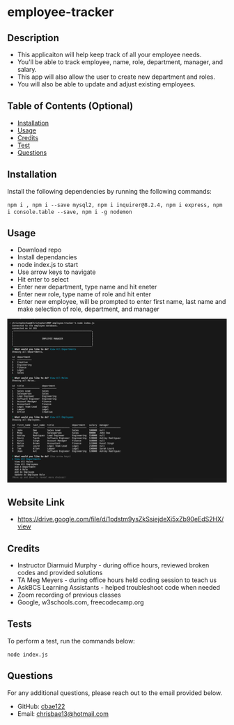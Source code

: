 # employee-tracker

## Description
  
- This applicaiton will help keep track of all your employee needs. 
- You'll be able to track employee, name, role, department, manager, and salary. 
- This app will also allow the user to create new department and roles.
- You will also be able to update and adjust existing employees.
  
## Table of Contents (Optional)
  
- [Installation](#installation)
- [Usage](#usage)
- [Credits](#credits)
- [Test](#tests)
- [Questions](#questions)
  
## Installation
  
Install the following dependencies by running the following commands:

```
npm i , npm i --save mysql2, npm i inquirer@8.2.4, npm i express, npm i console.table --save, npm i -g nodemon
```

## Usage

- Download repo
- Install dependancies
- node index.js to start
- Use arrow keys to navigate
- Hit enter to select
- Enter new department, type name and hit eneter
- Enter new role, type name of role and hit enter
- Enter new employee, will be prompted to enter first name, last name and make selection of role, department, and manager

![Employee Tracker.](./assets/images/Screenshot%202023-05-14%20at%204.16.39%20PM.png)

## Website Link
- https://drive.google.com/file/d/1pdstm9ysZkSsiejdeXi5xZb90eEdS2HX/view
  
## Credits
  
- Instructor Diarmuid Murphy - during office hours, reviewed broken codes and provided solutions 
- TA Meg Meyers - during office hours held coding session to teach us
- AskBCS Learning Assistants - helped troubleshoot code when needed
- Zoom recording of previous classes
- Google, w3schools.com, freecodecamp.org

## Tests

To perform a test, run the commands below:

```
node index.js
```

## Questions

For any additional questions, please reach out to the email provided below.

- GitHub: [cbae122](https://github.com/cbae122)
- Email: chrisbae13@hotmail.com

